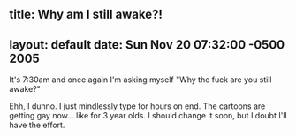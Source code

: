 title: Why am I still awake?!
---
layout: default
date: Sun Nov 20 07:32:00 -0500 2005
---

It's 7:30am and once again I'm asking myself "Why the fuck are you still
awake?"

Ehh, I dunno.  I just mindlessly type for hours on end.  The cartoons are
getting gay now... like for 3 year olds.  I should change it soon, but I doubt
I'll have the effort.
